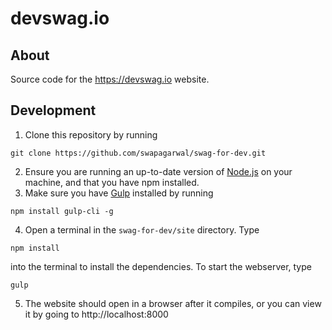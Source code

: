 # devswag.io

## About
Source code for the https://devswag.io website.

## Development
1. Clone this repository by running 
```
git clone https://github.com/swapagarwal/swag-for-dev.git
```
2. Ensure you are running an up-to-date version of [Node.js](https://nodejs.org/en/download/package-manager/) on your machine, and that you have npm installed.
3. Make sure you have [Gulp](https://gulpjs.org/getting-started.html) installed by running 
```
npm install gulp-cli -g
```
4. Open a terminal in the `swag-for-dev/site` directory. Type
```
npm install
```
into the terminal to install the dependencies. To start the webserver, type
```
gulp
```
5. The website should open in a browser after it compiles, or you can view it by going to http://localhost:8000
